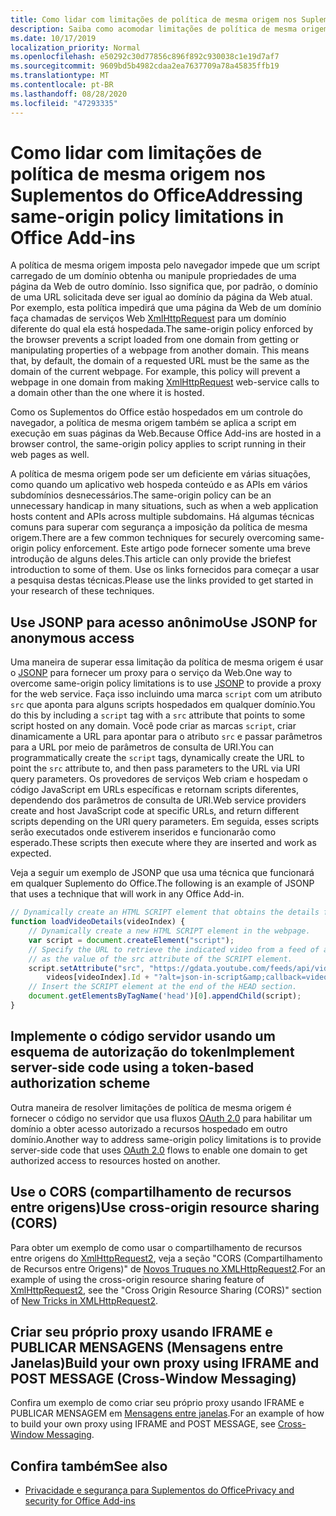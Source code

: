 ```yaml
---
title: Como lidar com limitações de política de mesma origem nos Suplementos do Office
description: Saiba como acomodar limitações de política de mesma origem com JSONP, CORS, IFRAMEs e outras técnicas.
ms.date: 10/17/2019
localization_priority: Normal
ms.openlocfilehash: e50292c30d77856c896f892c930038c1e19d7af7
ms.sourcegitcommit: 9609bd5b4982cdaa2ea7637709a78a45835ffb19
ms.translationtype: MT
ms.contentlocale: pt-BR
ms.lasthandoff: 08/28/2020
ms.locfileid: "47293335"
---
```

# <a name="addressing-same-origin-policy-limitations-in-office-add-ins"></a><span data-ttu-id="26fc7-103">Como lidar com limitações de política de mesma origem nos Suplementos do Office</span><span class="sxs-lookup"><span data-stu-id="26fc7-103">Addressing same-origin policy limitations in Office Add-ins</span></span>

<span data-ttu-id="26fc7-p101">A política de mesma origem imposta pelo navegador impede que um script carregado de um domínio obtenha ou manipule propriedades de uma página da Web de outro domínio. Isso significa que, por padrão, o domínio de uma URL solicitada deve ser igual ao domínio da página da Web atual. Por exemplo, esta política impedirá que uma página da Web de um domínio faça chamadas de serviços Web [XmlHttpRequest](https://www.w3.org/TR/XMLHttpRequest/) para um domínio diferente do qual ela está hospedada.</span><span class="sxs-lookup"><span data-stu-id="26fc7-p101">The same-origin policy enforced by the browser prevents a script loaded from one domain from getting or manipulating properties of a webpage from another domain. This means that, by default, the domain of a requested URL must be the same as the domain of the current webpage. For example, this policy will prevent a webpage in one domain from making [XmlHttpRequest](https://www.w3.org/TR/XMLHttpRequest/) web-service calls to a domain other than the one where it is hosted.</span></span>

<span data-ttu-id="26fc7-107">Como os Suplementos do Office estão hospedados em um controle do navegador, a política de mesma origem também se aplica a script em execução em suas páginas da Web.</span><span class="sxs-lookup"><span data-stu-id="26fc7-107">Because Office Add-ins are hosted in a browser control, the same-origin policy applies to script running in their web pages as well.</span></span>

<span data-ttu-id="26fc7-108">A política de mesma origem pode ser um deficiente em várias situações, como quando um aplicativo web hospeda conteúdo e as APIs em vários subdomínios desnecessários.</span><span class="sxs-lookup"><span data-stu-id="26fc7-108">The same-origin policy can be an unnecessary handicap in many situations, such as when a web application hosts content and APIs across multiple subdomains.</span></span> <span data-ttu-id="26fc7-109">Há algumas técnicas comuns para superar com segurança a imposição da política de mesma origem.</span><span class="sxs-lookup"><span data-stu-id="26fc7-109">There are a few common techniques for securely overcoming same-origin policy enforcement.</span></span> <span data-ttu-id="26fc7-110">Este artigo pode fornecer somente uma breve introdução de alguns deles.</span><span class="sxs-lookup"><span data-stu-id="26fc7-110">This article can only provide the briefest introduction to some of them.</span></span> <span data-ttu-id="26fc7-111">Use os links fornecidos para começar a usar a pesquisa destas técnicas.</span><span class="sxs-lookup"><span data-stu-id="26fc7-111">Please use the links provided to get started in your research of these techniques.</span></span>

## <a name="use-jsonp-for-anonymous-access"></a><span data-ttu-id="26fc7-112">Use JSONP para acesso anônimo</span><span class="sxs-lookup"><span data-stu-id="26fc7-112">Use JSONP for anonymous access</span></span>

<span data-ttu-id="26fc7-113">Uma maneira de superar essa limitação da política de mesma origem é usar o [JSONP](https://www.w3schools.com/js/js_json_jsonp.asp) para fornecer um proxy para o serviço da Web.</span><span class="sxs-lookup"><span data-stu-id="26fc7-113">One way to overcome same-origin policy limitations is to use [JSONP](https://www.w3schools.com/js/js_json_jsonp.asp) to provide a proxy for the web service.</span></span> <span data-ttu-id="26fc7-114">Faça isso incluindo uma marca `script` com um atributo `src` que aponta para alguns scripts hospedados em qualquer domínio.</span><span class="sxs-lookup"><span data-stu-id="26fc7-114">You do this by including a `script` tag with a `src` attribute that points to some script hosted on any domain.</span></span> <span data-ttu-id="26fc7-115">Você pode criar as marcas `script`, criar dinamicamente a URL para apontar para o atributo `src` e passar parâmetros para a URL por meio de parâmetros de consulta de URI.</span><span class="sxs-lookup"><span data-stu-id="26fc7-115">You can programmatically create the `script` tags, dynamically create the URL to point the `src` attribute to, and then pass parameters to the URL via URI query parameters.</span></span> <span data-ttu-id="26fc7-116">Os provedores de serviços Web criam e hospedam o código JavaScript em URLs específicas e retornam scripts diferentes, dependendo dos parâmetros de consulta de URI.</span><span class="sxs-lookup"><span data-stu-id="26fc7-116">Web service providers create and host JavaScript code at specific URLs, and return different scripts depending on the URI query parameters.</span></span> <span data-ttu-id="26fc7-117">Em seguida, esses scripts serão executados onde estiverem inseridos e funcionarão como esperado.</span><span class="sxs-lookup"><span data-stu-id="26fc7-117">These scripts then execute where they are inserted and work as expected.</span></span>

<span data-ttu-id="26fc7-118">Veja a seguir um exemplo de JSONP que usa uma técnica que funcionará em qualquer Suplemento do Office.</span><span class="sxs-lookup"><span data-stu-id="26fc7-118">The following is an example of JSONP that uses a technique that will work in any Office Add-in.</span></span>

```js
// Dynamically create an HTML SCRIPT element that obtains the details for the specified video.
function loadVideoDetails(videoIndex) {
    // Dynamically create a new HTML SCRIPT element in the webpage.
    var script = document.createElement("script");
    // Specify the URL to retrieve the indicated video from a feed of a current list of videos,
    // as the value of the src attribute of the SCRIPT element. 
    script.setAttribute("src", "https://gdata.youtube.com/feeds/api/videos/" + 
        videos[videoIndex].Id + "?alt=json-in-script&amp;callback=videoDetailsLoaded");
    // Insert the SCRIPT element at the end of the HEAD section.
    document.getElementsByTagName('head')[0].appendChild(script);
}

```


## <a name="implement-server-side-code-using-a-token-based-authorization-scheme"></a><span data-ttu-id="26fc7-119">Implemente o código servidor usando um esquema de autorização do token</span><span class="sxs-lookup"><span data-stu-id="26fc7-119">Implement server-side code using a token-based authorization scheme</span></span>

<span data-ttu-id="26fc7-120">Outra maneira de resolver limitações de política de mesma origem é fornecer o código no servidor que usa fluxos [OAuth 2.0](https://oauth.net/2/) para habilitar um domínio a obter acesso autorizado a recursos hospedado em outro domínio.</span><span class="sxs-lookup"><span data-stu-id="26fc7-120">Another way to address same-origin policy limitations is to provide server-side code that uses [OAuth 2.0](https://oauth.net/2/) flows to enable one domain to get authorized access to resources hosted on another.</span></span> 


## <a name="use-cross-origin-resource-sharing-cors"></a><span data-ttu-id="26fc7-121">Use o CORS (compartilhamento de recursos entre origens)</span><span class="sxs-lookup"><span data-stu-id="26fc7-121">Use cross-origin resource sharing (CORS)</span></span>


<span data-ttu-id="26fc7-122">Para obter um exemplo de como usar o compartilhamento de recursos entre origens do [XmlHttpRequest2](https://dvcs.w3.org/hg/xhr/raw-file/tip/Overview.html), veja a seção "CORS (Compartilhamento de Recursos entre Origens)" de [Novos Truques no XMLHttpRequest2](https://www.html5rocks.com/en/tutorials/file/xhr2/).</span><span class="sxs-lookup"><span data-stu-id="26fc7-122">For an example of using the cross-origin resource sharing feature of [XmlHttpRequest2](https://dvcs.w3.org/hg/xhr/raw-file/tip/Overview.html), see the "Cross Origin Resource Sharing (CORS)" section of [New Tricks in XMLHttpRequest2](https://www.html5rocks.com/en/tutorials/file/xhr2/).</span></span>


## <a name="build-your-own-proxy-using-iframe-and-post-message-cross-window-messaging"></a><span data-ttu-id="26fc7-123">Criar seu próprio proxy usando IFRAME e PUBLICAR MENSAGENS (Mensagens entre Janelas)</span><span class="sxs-lookup"><span data-stu-id="26fc7-123">Build your own proxy using IFRAME and POST MESSAGE (Cross-Window Messaging)</span></span>


<span data-ttu-id="26fc7-124">Confira um exemplo de como criar seu próprio proxy usando IFRAME e PUBLICAR MENSAGEM em [Mensagens entre janelas](http://ejohn.org/blog/cross-window-messaging/).</span><span class="sxs-lookup"><span data-stu-id="26fc7-124">For an example of how to build your own proxy using IFRAME and POST MESSAGE, see [Cross-Window Messaging](http://ejohn.org/blog/cross-window-messaging/).</span></span>


## <a name="see-also"></a><span data-ttu-id="26fc7-125">Confira também</span><span class="sxs-lookup"><span data-stu-id="26fc7-125">See also</span></span>

- [<span data-ttu-id="26fc7-126">Privacidade e segurança para Suplementos do Office</span><span class="sxs-lookup"><span data-stu-id="26fc7-126">Privacy and security for Office Add-ins</span></span>](../concepts/privacy-and-security.md)
    

